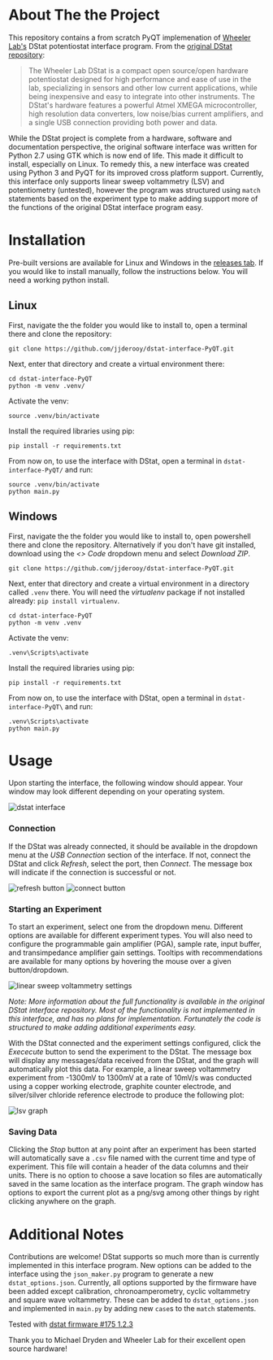 # About The the Project
This repository contains a from scratch PyQT implemenation of [Wheeler Lab's](https://microfluidics.utoronto.ca/) DStat potentiostat interface program. From the [original DStat repository](https://microfluidics.utoronto.ca/gitlab/dstat/dstat-documentation/-/wikis/home):
> The Wheeler Lab DStat is a compact open source/open hardware potentiostat designed for high performance and ease of use in the lab, specializing in sensors and other low current applications, while being inexpensive and easy to integrate into other instruments. The DStat's hardware features a powerful Atmel XMEGA microcontroller, high resolution data converters, low noise/bias current amplifiers, and a single USB connection providing both power and data.

While the DStat project is complete from a hardware, software and documentation perspective, the original software interface was written for Python 2.7 using GTK which is now end of life. This made it difficult to install, especially on Linux. To remedy this, a new interface was created using Python 3 and PyQT for its improved cross platform support. Currently, this interface only supports linear sweep voltammetry (LSV) and potentiometry (untested), however the program was structured using `match` statements based on the experiment type to make adding support more of the functions of the original DStat interface program easy.

# Installation
Pre-built versions are available for Linux and Windows in the [releases tab](https://github.com/jjderooy/dstat-interface-PyQT/releases). If you would like to install manually, follow the instructions below. You will need a working python install.

## Linux
First, navigate the the folder you would like to install to, open a terminal there and clone the repository:
```
git clone https://github.com/jjderooy/dstat-interface-PyQT.git
```

Next, enter that directory and create a virtual environment there:
```
cd dstat-interface-PyQT
python -m venv .venv/
```
Activate the venv:
```
source .venv/bin/activate
```

Install the required libraries using pip:
```
pip install -r requirements.txt
```

From now on, to use the interface with DStat, open a terminal in `dstat-interface-PyQT/` and run:
```
source .venv/bin/activate
python main.py
```

## Windows
First, navigate the the folder you would like to install to, open powershell there and clone the repository. Alternatively if you don't have git installed, download using the *<> Code* dropdown menu and select *Download ZIP*.

```
git clone https://github.com/jjderooy/dstat-interface-PyQT.git
```
Next, enter that directory and create a virtual environment in a directory called `.venv` there. You will need the *virtualenv* package if not installed already: `pip install virtualenv`.
```
cd dstat-interface-PyQT
python -m venv .venv
```

Activate the venv:
```
.venv\Scripts\activate
```

Install the required libraries using pip:
```
pip install -r requirements.txt
```

From now on, to use the interface with DStat, open a terminal in `dstat-interface-PyQT\` and run:
```
.venv\Scripts\activate
python main.py
```

# Usage
Upon starting the interface, the following window should appear. Your window may look different depending on your operating system.

![dstat interface](images/main_window.png)

### Connection
If the DStat was already connected, it should be available in the dropdown menu at the *USB Connection* section of the interface. If not, connect the DStat and click *Refresh*, select the port, then *Connect*. The message box will indicate if the connection is successful or not.

![refresh button](images/refresh.png) ![connect button](images/connected.png)

### Starting an Experiment 
To start an experiment, select one from the dropdown menu. Different options are available for different experiment types. You will also need to configure the programmable gain amplifier (PGA), sample rate, input buffer, and transimpedance amplifier gain settings. Tooltips with recommendations are available for many options by hovering the mouse over a given button/dropdown.

![linear sweep voltammetry settings](images/exp_settings.png)

*Note: More information about the full functionality is available in the original DStat interface repository. Most of the functionality is not implemented in this interface, and has no plans for implementation. Fortunately the code is structured to make adding additional experiments easy.*

With the DStat connected and the experiment settings configured, click the *Exececute* button to send the experiment to the DStat. The message box will display any messages/data received from the DStat, and the graph will automatically plot this data. For example, a linear sweep voltammetry experiment from -1300mV to 1300mV at a rate of 10mV/s was conducted using a copper working electrode, graphite counter electrode, and silver/silver chloride reference electrode to produce the following plot:

![lsv graph](images/lsv_copper_graphite_silver_chloride.png)

### Saving Data
Clicking the *Stop* button at any point after an experiment has been started will automatically save a `.csv` file named with the current time and type of experiment. This file will contain a header of the data columns and their units. There is no option to choose a save location so files are automatically saved in the same location as the interface program. The graph window has options to export the current plot as a png/svg among other things by right clicking anywhere on the graph.

# Additional Notes
Contributions are welcome! DStat supports so much more than is currently implemented in this interface program. New options can be added to the interface using the `json_maker.py` program to generate a new `dstat_options.json`. Currently, all options supported by the firmware have been added except calibration, chronoamperometry, cyclic voltammetry and square wave voltammetry. These can be added to `dstat_options.json` and implemented in `main.py` by adding new `case`s to the `match` statements.

Tested with [dstat firmware #175 1.2.3](https://microfluidics.utoronto.ca/gitlab/dstat/dstat-firmware/-/jobs/175)

Thank you to Michael Dryden and Wheeler Lab for their excellent open source hardware!
